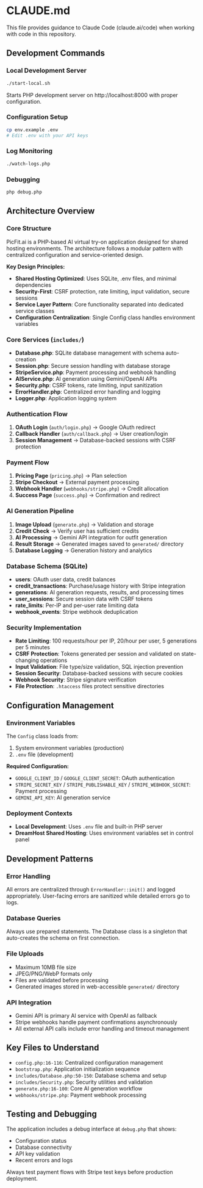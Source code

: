 # CLAUDE.md

This file provides guidance to Claude Code (claude.ai/code) when working with code in this repository.

## Development Commands

### Local Development Server
```bash
./start-local.sh
```
Starts PHP development server on http://localhost:8000 with proper configuration.

### Configuration Setup
```bash
cp env.example .env
# Edit .env with your API keys
```

### Log Monitoring
```bash
./watch-logs.php
```

### Debugging
```bash
php debug.php
```

## Architecture Overview

### Core Structure
PicFit.ai is a PHP-based AI virtual try-on application designed for shared hosting environments. The architecture follows a modular pattern with centralized configuration and service-oriented design.

**Key Design Principles:**
- **Shared Hosting Optimized**: Uses SQLite, .env files, and minimal dependencies
- **Security-First**: CSRF protection, rate limiting, input validation, secure sessions
- **Service Layer Pattern**: Core functionality separated into dedicated service classes
- **Configuration Centralization**: Single Config class handles environment variables

### Core Services (`includes/`)

- **Database.php**: SQLite database management with schema auto-creation
- **Session.php**: Secure session handling with database storage
- **StripeService.php**: Payment processing and webhook handling
- **AIService.php**: AI generation using Gemini/OpenAI APIs
- **Security.php**: CSRF tokens, rate limiting, input sanitization
- **ErrorHandler.php**: Centralized error handling and logging
- **Logger.php**: Application logging system

### Authentication Flow
1. **OAuth Login** (`auth/login.php`) → Google OAuth redirect
2. **Callback Handler** (`auth/callback.php`) → User creation/login
3. **Session Management** → Database-backed sessions with CSRF protection

### Payment Flow
1. **Pricing Page** (`pricing.php`) → Plan selection
2. **Stripe Checkout** → External payment processing
3. **Webhook Handler** (`webhooks/stripe.php`) → Credit allocation
4. **Success Page** (`success.php`) → Confirmation and redirect

### AI Generation Pipeline
1. **Image Upload** (`generate.php`) → Validation and storage
2. **Credit Check** → Verify user has sufficient credits
3. **AI Processing** → Gemini API integration for outfit generation
4. **Result Storage** → Generated images saved to `generated/` directory
5. **Database Logging** → Generation history and analytics

### Database Schema (SQLite)
- **users**: OAuth user data, credit balances
- **credit_transactions**: Purchase/usage history with Stripe integration
- **generations**: AI generation requests, results, and processing times
- **user_sessions**: Secure session data with CSRF tokens
- **rate_limits**: Per-IP and per-user rate limiting data
- **webhook_events**: Stripe webhook deduplication

### Security Implementation
- **Rate Limiting**: 100 requests/hour per IP, 20/hour per user, 5 generations per 5 minutes
- **CSRF Protection**: Tokens generated per session and validated on state-changing operations
- **Input Validation**: File type/size validation, SQL injection prevention
- **Session Security**: Database-backed sessions with secure cookies
- **Webhook Security**: Stripe signature verification
- **File Protection**: `.htaccess` files protect sensitive directories

## Configuration Management

### Environment Variables
The `Config` class loads from:
1. System environment variables (production)
2. `.env` file (development)

**Required Configuration:**
- `GOOGLE_CLIENT_ID` / `GOOGLE_CLIENT_SECRET`: OAuth authentication
- `STRIPE_SECRET_KEY` / `STRIPE_PUBLISHABLE_KEY` / `STRIPE_WEBHOOK_SECRET`: Payment processing
- `GEMINI_API_KEY`: AI generation service

### Deployment Contexts
- **Local Development**: Uses `.env` file and built-in PHP server
- **DreamHost Shared Hosting**: Uses environment variables set in control panel

## Development Patterns

### Error Handling
All errors are centralized through `ErrorHandler::init()` and logged appropriately. User-facing errors are sanitized while detailed errors go to logs.

### Database Queries
Always use prepared statements. The Database class is a singleton that auto-creates the schema on first connection.

### File Uploads
- Maximum 10MB file size
- JPEG/PNG/WebP formats only
- Files are validated before processing
- Generated images stored in web-accessible `generated/` directory

### API Integration
- Gemini API is primary AI service with OpenAI as fallback
- Stripe webhooks handle payment confirmations asynchronously
- All external API calls include error handling and timeout management

## Key Files to Understand

- `config.php:16-116`: Centralized configuration management
- `bootstrap.php`: Application initialization sequence
- `includes/Database.php:50-150`: Database schema and setup
- `includes/Security.php`: Security utilities and validation
- `generate.php:16-100`: Core AI generation workflow
- `webhooks/stripe.php`: Payment webhook processing

## Testing and Debugging

The application includes a debug interface at `debug.php` that shows:
- Configuration status
- Database connectivity
- API key validation
- Recent errors and logs

Always test payment flows with Stripe test keys before production deployment.